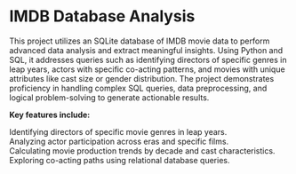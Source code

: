 # IMDB Database Analysis
This project utilizes an SQLite database of IMDB movie data to perform advanced data analysis and extract meaningful insights. Using Python and SQL, it addresses queries such as identifying directors of specific genres in leap years, actors with specific co-acting patterns, and movies with unique attributes like cast size or gender distribution. The project demonstrates proficiency in handling complex SQL queries, data preprocessing, and logical problem-solving to generate actionable results.

<b>Key features include:</b><br>


Identifying directors of specific movie genres in leap years.<br>
Analyzing actor participation across eras and specific films.<br>
Calculating movie production trends by decade and cast characteristics.<br>
Exploring co-acting paths using relational database queries.
